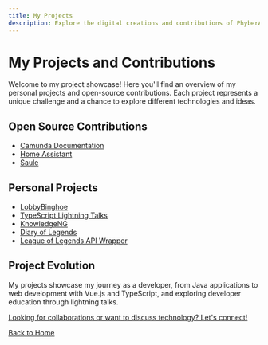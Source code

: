 ```yaml
---
title: My Projects
description: Explore the digital creations and contributions of PhyberApex
---
```


# My Projects and Contributions

Welcome to my project showcase! Here you'll find an overview of my personal projects and open-source contributions. Each project represents a unique challenge and a chance to explore different technologies and ideas.

## Open Source Contributions

- [Camunda Documentation](https://github.com/camunda/camunda-docs-manual)
- [Home Assistant](https://github.com/home-assistant/home-assistant.io)
- [Saule](https://github.com/joukevandermaas/saule)

## Personal Projects

- [LobbyBinghoe](./lobbybinghoe)
- [TypeScript Lightning Talks](./typescript-talks)
- [KnowledgeNG](./knowledgeng)
- [Diary of Legends](./diary-of-legends)
- [League of Legends API Wrapper](./lol-api-wrapper)

## Project Evolution

My projects showcase my journey as a developer, from Java applications to web development with Vue.js and TypeScript, and exploring developer education through lightning talks.

[Looking for collaborations or want to discuss technology? Let's connect!](/about#lets-connect)

[Back to Home](/)